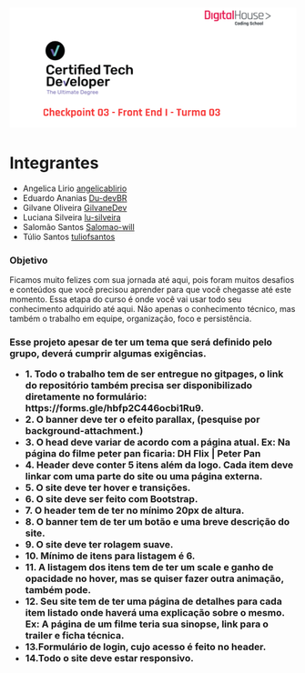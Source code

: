 <h1>
   <img src="img\banner-readme.png">
</h1>

<h1>Integrantes</h1>
<ul>
<li>Angelica Lirio <a href="https://github.com/angelicablirio">angelicablirio</a> </li>
<li>Eduardo Ananias <a href="https://github.com/Du-devBR">Du-devBR</a> </li>
<li>Gilvane Oliveira <a href="https://github.com/GilvaneDev">GilvaneDev</a> </li>
<li>Luciana Silveira <a href="https://github.com/lu-silveira">lu-silveira</a></li>
<li>Salomão Santos <a href="https://github.com/Salomao-will">Salomao-will</a></li>
<li>Túlio Santos <a href="https://github.com/tuliofsantos">tuliofsantos</a></li>
</ul>

<h3>Objetivo
</h3>
Ficamos muito felizes com sua jornada até aqui, pois foram muitos desafios e conteúdos que você precisou aprender para que você chegasse até este momento.
Essa etapa do curso é onde você vai usar todo seu conhecimento adquirido até aqui. Não apenas o conhecimento técnico, mas também o trabalho em equipe, organização, foco e persistência.

<h3>Esse projeto apesar de ter um tema que será definido pelo grupo, deverá cumprir algumas exigências.
<ul>
<li>1. Todo o trabalho tem de ser entregue no gitpages, o link do repositório também precisa ser disponibilizado diretamente no formulário: https://forms.gle/hbfp2C446ocbi1Ru9.
<li>2. O banner deve ter o efeito parallax, (pesquise por background-attachment.)
<li>3. O head deve variar de acordo com a página atual. Ex: Na página do filme peter pan ficaria: DH Flix | Peter Pan
<li>4. Header deve conter 5 itens além da logo. Cada item deve linkar com uma parte do site ou uma página externa.
<li>5. O site deve ter hover e transições.
<li>6. O site deve ser feito com Bootstrap.
<li>7. O header tem de ter no mínimo 20px de altura.
<li>8. O banner tem de ter um botão e uma breve descrição do site.
<li>9. O site deve ter rolagem suave.
<li>10. Mínimo de itens para listagem é 6.
<li>11. A listagem dos itens tem de ter um scale e ganho de opacidade no hover, mas se quiser fazer outra animação, também pode.
<li>12. Seu site tem de ter uma página de detalhes para cada item listado onde haverá uma explicação sobre o mesmo. Ex: A página de um filme teria sua sinopse, link para o trailer e ficha técnica.
<li>13.Formulário de login, cujo acesso é feito no header.
<li>14.Todo o site deve estar responsivo.
</ul>
